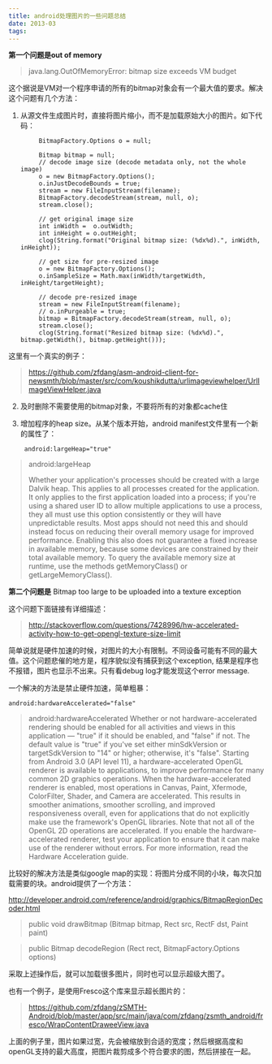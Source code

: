 ```yaml
---
title: android处理图片的一些问题总结
date: 2013-03
tags:
---
```


**第一个问题是out of memory**

> java.lang.OutOfMemoryError: bitmap size exceeds VM budget

这个据说是VM对一个程序申请的所有的bitmap对象会有一个最大值的要求。解决这个问题有几个方法：

1. 从源文件生成图片时，直接将图片缩小，而不是加载原始大小的图片。如下代码：

            BitmapFactory.Options o = null;

            Bitmap bitmap = null;
            // decode image size (decode metadata only, not the whole image)
            o = new BitmapFactory.Options();
            o.inJustDecodeBounds = true;
            stream = new FileInputStream(filename);
            BitmapFactory.decodeStream(stream, null, o);
            stream.close();

            // get original image size
            int inWidth =  o.outWidth;
            int inHeight = o.outHeight;
            clog(String.format("Original bitmap size: (%dx%d).", inWidth, inHeight));

            // get size for pre-resized image
            o = new BitmapFactory.Options();
            o.inSampleSize = Math.max(inWidth/targetWidth, inHeight/targetHeight);

            // decode pre-resized image
            stream = new FileInputStream(filename);
            // o.inPurgeable = true;
            bitmap = BitmapFactory.decodeStream(stream, null, o);
            stream.close();
            clog(String.format("Resized bitmap size: (%dx%d).", bitmap.getWidth(), bitmap.getHeight()));
            
            
这里有一个真实的例子：
> https://github.com/zfdang/asm-android-client-for-newsmth/blob/master/src/com/koushikdutta/urlimageviewhelper/UrlImageViewHelper.java

2. 及时删除不需要使用的bitmap对象，不要将所有的对象都cache住

3. 增加程序的heap size。从某个版本开始，android manifest文件里有一个新的属性了：

        android:largeHeap="true"


> android:largeHeap
> 
> Whether your application's processes should be created with a large Dalvik heap. This applies to all processes created for the application. It only applies to the first application loaded into a process; if you're using a shared user ID to allow multiple applications to use a process, they all must use this option consistently or they will have unpredictable results.
> Most apps should not need this and should instead focus on reducing their overall memory usage for improved performance. Enabling this also does not guarantee a fixed increase in available memory, because some devices are constrained by their total available memory.
> To query the available memory size at runtime, use the methods getMemoryClass() or getLargeMemoryClass().

**第二个问题是** Bitmap too large to be uploaded into a texture exception

这个问题下面链接有详细描述：

> http://stackoverflow.com/questions/7428996/hw-accelerated-activity-how-to-get-opengl-texture-size-limit

简单说就是硬件加速的时候，对图片的大小有限制。不同设备可能有不同的最大值。这个问题悲催的地方是，程序貌似没有捕获到这个exception, 结果是程序也不报错，图片也显示不出来。只有看debug log才能发现这个error message.

一个解决的方法是禁止硬件加速，简单粗暴：

	android:hardwareAccelerated="false"


> android:hardwareAccelerated
> Whether or not hardware-accelerated rendering should be enabled for all activities and views in this application — "true" if it should be enabled, and "false" if not. The default value is "true" if you've set either minSdkVersion or targetSdkVersion to "14" or higher; otherwise, it's "false".
> Starting from Android 3.0 (API level 11), a hardware-accelerated OpenGL renderer is available to applications, to improve performance for many common 2D graphics operations. When the hardware-accelerated renderer is enabled, most operations in Canvas, Paint, Xfermode, ColorFilter, Shader, and Camera are accelerated. This results in smoother animations, smoother scrolling, and improved responsiveness overall, even for applications that do not explicitly make use the framework's OpenGL libraries.
> Note that not all of the OpenGL 2D operations are accelerated. If you enable the hardware-accelerated renderer, test your application to ensure that it can make use of the renderer without errors.
> For more information, read the Hardware Acceleration guide.

比较好的解决方法是类似google map的实现：将图片分成不同的小块，每次只加载需要的块。android提供了一个方法：

http://developer.android.com/reference/android/graphics/BitmapRegionDecoder.html

> public void drawBitmap (Bitmap bitmap, Rect src, RectF dst, Paint paint)

> public Bitmap decodeRegion (Rect rect, BitmapFactory.Options options)

采取上述操作后，就可以加载很多图片，同时也可以显示超级大图了。

也有一个例子，是使用Fresco这个库来显示超长图片的：

> https://github.com/zfdang/zSMTH-Android/blob/master/app/src/main/java/com/zfdang/zsmth_android/fresco/WrapContentDraweeView.java
> 

上面的例子里，图片如果过宽，先会被缩放到合适的宽度；然后根据高度和openGL支持的最大高度，把图片裁剪成多个符合要求的图，然后拼接在一起。
